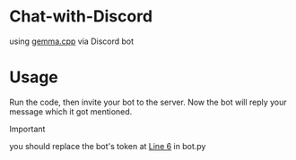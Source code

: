# Chat-with-Discord
using [gemma.cpp](https://github.com/google/gemma.cpp) via Discord bot

# Usage
Run the code, then invite your bot to the server. Now the bot will reply your message which it got mentioned.  

> [!IMPORTANT]  
> you should replace the bot's token at [Line 6](https://github.com/yappy2000d/Chat-with-Discord/blob/566ce0dd78483ca3c25744ddd083c9b0482e5199/bot.py#L6)
in bot.py
